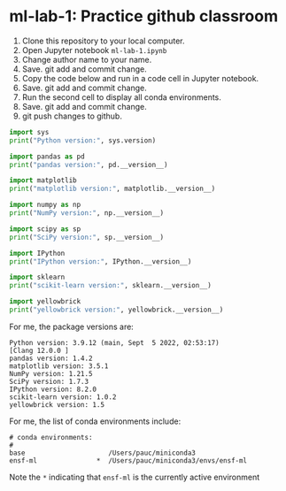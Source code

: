 # ml-lab-1: Practice github classroom

1. Clone this repository to your local computer.
2. Open Jupyter notebook `ml-lab-1.ipynb`
3. Change author name to your name. 
4. Save. git add and commit change.
5. Copy the code below and run in a code cell in Jupyter notebook.
6. Save. git add and commit change.
7. Run the second cell to display all conda environments. 
8. Save. git add and commit change.
9. git push changes to github.


```Python
import sys
print("Python version:", sys.version)

import pandas as pd
print("pandas version:", pd.__version__)

import matplotlib
print("matplotlib version:", matplotlib.__version__)

import numpy as np
print("NumPy version:", np.__version__)

import scipy as sp
print("SciPy version:", sp.__version__)

import IPython
print("IPython version:", IPython.__version__)

import sklearn
print("scikit-learn version:", sklearn.__version__)

import yellowbrick
print("yellowbrick version:", yellowbrick.__version__)
```

For me, the package versions are:
```
Python version: 3.9.12 (main, Sept  5 2022, 02:53:17) 
[Clang 12.0.0 ]
pandas version: 1.4.2
matplotlib version: 3.5.1
NumPy version: 1.21.5
SciPy version: 1.7.3
IPython version: 8.2.0
scikit-learn version: 1.0.2
yellowbrick version: 1.5
```

For me, the list of conda environments include:
```
# conda environments:
#
base                     /Users/pauc/miniconda3
ensf-ml               *  /Users/pauc/miniconda3/envs/ensf-ml
```
Note the `*` indicating that `ensf-ml` is the currently active environment
